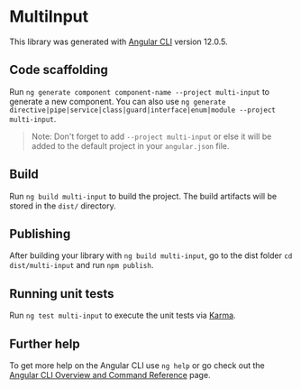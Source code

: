 # MultiInput

This library was generated with [Angular CLI](https://github.com/angular/angular-cli) version 12.0.5.

## Code scaffolding

Run `ng generate component component-name --project multi-input` to generate a new component. You can also use `ng generate directive|pipe|service|class|guard|interface|enum|module --project multi-input`.
> Note: Don't forget to add `--project multi-input` or else it will be added to the default project in your `angular.json` file. 

## Build

Run `ng build multi-input` to build the project. The build artifacts will be stored in the `dist/` directory.

## Publishing

After building your library with `ng build multi-input`, go to the dist folder `cd dist/multi-input` and run `npm publish`.

## Running unit tests

Run `ng test multi-input` to execute the unit tests via [Karma](https://karma-runner.github.io).

## Further help

To get more help on the Angular CLI use `ng help` or go check out the [Angular CLI Overview and Command Reference](https://angular.io/cli) page.

